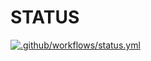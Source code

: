 # STATUS 

[![.github/workflows/status.yml](https://github.com/wafa71/devops/actions/workflows/status.yml/badge.svg?branch=oussemaghridki&event=push)](https://github.com/wafa71/devops/actions/workflows/status.yml)

